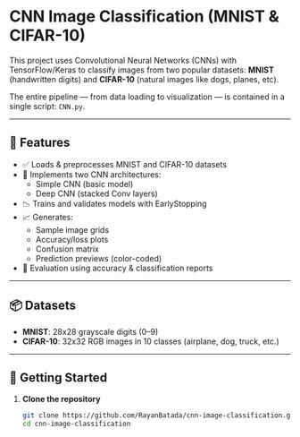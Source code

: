 # CNN Image Classification (MNIST & CIFAR-10)

This project uses Convolutional Neural Networks (CNNs) with TensorFlow/Keras to classify images from two popular datasets: **MNIST** (handwritten digits) and **CIFAR-10** (natural images like dogs, planes, etc).

The entire pipeline — from data loading to visualization — is contained in a single script: `CNN.py`.

---

## 🧠 Features

- ✅ Loads & preprocesses MNIST and CIFAR-10 datasets
- 🧱 Implements two CNN architectures:
  - Simple CNN (basic model)
  - Deep CNN (stacked Conv layers)
- 📉 Trains and validates models with EarlyStopping
- 📈 Generates:
  - Sample image grids
  - Accuracy/loss plots
  - Confusion matrix
  - Prediction previews (color-coded)
- 🧪 Evaluation using accuracy & classification reports

---

## 📦 Datasets

- **MNIST**: 28x28 grayscale digits (0–9)
- **CIFAR-10**: 32x32 RGB images in 10 classes (airplane, dog, truck, etc.)

---

## 🚀 Getting Started

1. **Clone the repository**
   ```bash
   git clone https://github.com/RayanBatada/cnn-image-classification.git
   cd cnn-image-classification
